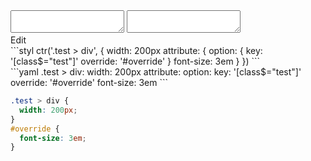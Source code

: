 <div data-size="250" class="code-cont" data-example="override">
    <div class="code">
        <div class="code-wrap">
            <textarea id="stylus"></textarea>
            <textarea id="css"></textarea>
            <div class="edit-code">
                <span>Edit</span>
            </div>
        </div>
    </div>
</div>

<div data-size="250" data-examples="stylus"></div>
```styl
ctr('.test > div', {
  width: 200px
  attribute: {
    option: {
      key: '[class$="test"]'
      override: '#override'
    }
    font-size: 3em
  }
})
```

<div data-size="250" data-examples="yaml"></div>
```yaml
.test > div:
  width: 200px
  attribute:
    option:
      key: '[class$="test"]'
      override: '#override'
    font-size: 3em
```

```css
.test > div {
  width: 200px;
}
#override {
  font-size: 3em;
}
```
<div class="cf"></div>

